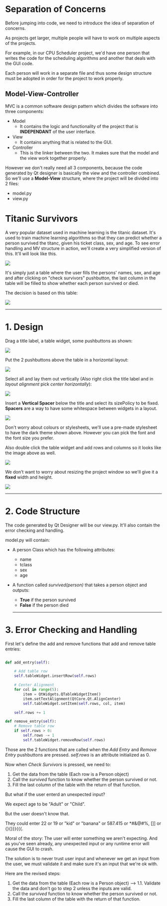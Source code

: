 # Separation of Concerns

Before jumping into code, we need to introduce the idea of separation of concerns.

As projects get larger, multiple people will have to work on multiple aspects of the projects.

For example, in our CPU Scheduler project, we'd have one person that writes the code for the scheduling algorithms and another that deals with the GUI code.

Each person will work in a separate file and thus some design structure must be adopted in order for the project to work properly.

## Model-View-Controller

MVC is a common software design pattern which divides the software into three components:
- Model
  - It contains the logic and functionality of the project that is **INDEPENDANT** of the user interface.
- View
  - It contains anything that is related to the GUI.
- Controller
  - This is the linker between the two. It makes sure that the model and the view work together properly.

However we don't really need all 3 components, because the code generated by Qt designer is basically the view and the controller combined.
So we'll use a **Model-View** structure, where the project will be divided into 2 files:
- model.py
- view.py

# Titanic Survivors

A very popular dataset used in machine learning is the titanic dataset. It's used to train machine learning algorithms so that they can predict whether a person survived the titanc, given his ticket class, sex, and age.
To see error handling and MV structure in action, we'll create a very simplified version of this. It'll will look like this. 

![](https://github.com/Michael-M-Mike/PyQt5/blob/master/img/tit2.PNG)

It's simply just a table where the user fills the persons' names, sex, and age and after clicking on "check survivors" pushbutton, the last column in the table will be filled to show whether each person survived or died.

The decision is based on this table:

![](https://github.com/Michael-M-Mike/PyQt5/blob/master/img/t1.PNG)

________________________________________________________________________________________________________________________________

# 1. Design

Drag a title label, a table widget, some pushbuttons as shown:

![](https://github.com/Michael-M-Mike/PyQt5/blob/master/img/t3.PNG)

Put the 2 pushbuttons above the table in a horizontal layout:

![](https://github.com/Michael-M-Mike/PyQt5/blob/master/img/t4.PNG)

Select all and lay them out vertically (Also right click the title label and in *layout alignment* pick *center horizontally*):

![](https://github.com/Michael-M-Mike/PyQt5/blob/master/img/t5.PNG)

Insert a **Vertical Spacer** below the title and select its sizePolicy to be fixed. **Spacers** are a way to have some whitespace between widgets in a layout.

![](https://github.com/Michael-M-Mike/PyQt5/blob/master/img/t6.PNG)

Don't worry about colours or stylesheets, we'll use a pre-made stylesheet to have the dark theme shown above. However you can pick the font and the font size you prefer. 

Also double click the table widget and add rows and columns so it looks like the image above as well.

![](https://github.com/Michael-M-Mike/PyQt5/blob/master/img/t7.PNG)

We don't want to worry about resizing the project window so we'll give it a **fixed** width and height.

![](https://github.com/Michael-M-Mike/PyQt5/blob/master/img/t8.PNG)

_______________________________________________________________________________________________________________________________

# 2. Code Structure

The code generated by Qt Designer will be our view.py. It'll also contain the error checking and handling.

model.py will contain:
- A person Class which has the following attributes:
  - name
  - tclass
  - sex
  - age

- A function called *survived(person)* that takes a person object and outputs:
  - **True** if the person survived
  - **False** if the person died
  
  _______________________________________________________________________________________________________________________________

# 3. Error Checking and Handling

First let's define the add and remove functions that add and remove table entries:

```python

def add_entry(self):

    # Add table row
    self.tableWidget.insertRow(self.rows)

    # Center Alignment
    for col in range(5):
        item = QtWidgets.QTableWidgetItem()
        item.setTextAlignment(QtCore.Qt.AlignCenter)
        self.tableWidget.setItem(self.rows, col, item)

    self.rows += 1

def remove_entry(self):
    # Remove table row
    if self.rows > 0:
        self.rows -= 1
        self.tableWidget.removeRow(self.rows)
```

Those are the 2 functions that are called when the *Add Entry* and *Remove Entry* pushbuttons are pressed.
*self.rows* is an attribute initialized as 0.

Now when *Check Survivors* is pressed, we need to:

1. Get the data from the table (Each row is a Person object)
2. Call the *survived* function to know whether the person survived or not.
3. Fill the last column of the table with the return of that function.

But what if the user enterd an unexpected input?

We expect age to be "Adult" or "Child". 

But the user doesn't know that. 

They could enter 22 or 19 or "kid" or "banana" or 587.415 or *#&@#$% or [1, "dsa, @#$%, []] or {}{}}}{{{.

Moral of the story: The user will enter something we aren't expecting. And as you've seen already, any unexpected input or any runtime error will cause the GUI to crash.

The solution is to never trust user input and whenever we get an input from the user, we must validate it and make sure it's an input that we're ok with.

Here are the revised steps:
1. Get the data from the table (Each row is a Person object)
--> 1.1. Validate the data and don't go to step 2 unless the inputs are valid.
2. Call the *survived* function to know whether the person survived or not.
3. Fill the last column of the table with the return of that function.
